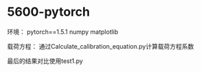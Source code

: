 # 5600-pytorch

环境：
  pytorch==1.5.1
  numpy
  matplotlib

载荷方程：
  通过Calculate_calibration_equation.py计算载荷方程系数

最后的结果对比使用test1.py
